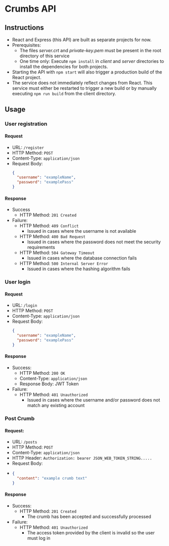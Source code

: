 # Crumbs API

## Instructions

- React and Express (this API) are built as separate projects for now.
- Prerequisites:
  - The files *server.crt* and *private-key.pem* must be present in the root directory of this service
  - One time only: Execute `npm install` in *client* and *server* directories to install the dependencies for both projects.
- Starting the API with `npm start` will also trigger a production build of the React project. 
- The service does not immediately reflect changes from React. This service must either be restarted to trigger a new build or
by manually executing `npm run build` from the client directory.

## Usage

### User registration

#### Request
- URL: `/register`
- HTTP Method: `POST`
- Content-Type: `application/json`
- Request Body:
  ```json
  {
    "username": "exampleName",
    "password": "examplePass"
  }
  ```
#### Response
- Success
  - HTTP Method: `201 Created`
- Failure:
  - HTTP Method: `409 Conflict`
    - Issued in cases where the username is not available
  - HTTP Method: `400 Bad Request`
    - Issued in cases where the password does not meet the security requirements
  - HTTP Method: `504 Gateway Timeout`
    - Issued in cases where the database connection fails
  - HTTP Method: `500 Internal Server Error`
    - Issued in cases where the hashing algorithm fails



### User login

#### Request
- URL: `/login`
- HTTP Method: `POST`
- Content-Type: `application/json`
- Request Body:
  ```json
  {
    "username": "exampleName",
    "password": "examplePass"
  }
  ```
#### Response
- Success:
  - HTTP Method: `200 OK`
  - Content-Type: `application/json`
  - Response Body: JWT Token
- Failure:
  - HTTP Method: `401 Unauthorized`
    - Issued in cases where the username and/or password does not match any existing account

### Post Crumb

#### Request: 

- URL: `/posts`
- HTTP Method: `POST`
- Content-Type: `application/json`
- HTTP Header: `Authorization: bearer JSON_WEB_TOKEN_STRING.....`
- Request Body:
- ```json
  {
    "content": "example crumb text"
  }
  ```

#### Response

- Success:
  - HTTP Method: `201 Created`
    - The crumb has been accepted and successfully processed
- Failure:
  - HTTP Method: `401 Unauthorized`
    - The access token provided by the client is invalid so the user must log in